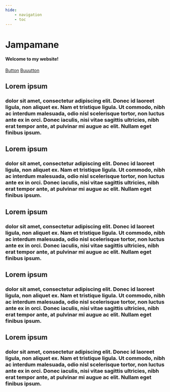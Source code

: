 ```yaml
---
hide:
    - navigation
    - toc
---
```

<style>
.md-main .md-grid, .md-main .md-content__inner {
    margin: 0px;
    margin-top: -5px;
    margin-bottom: 50px;
    padding: 0;
    width: 100%;
}

article.md-content__inner.md-typeset {
    width: 100vw;
    padding-right: 25%;
}

html {
    scroll-behavior: smooth;
}

</style>

<div class="homepage-hero" id="homepage-hero">
    <h1>Jampamane</h1>
    <h4>Welcome to my website!</h4>
    <div class="homepage-buttons">
        <a href="" class="md-button md-button--primary">Button</a>
        <a href="#start" class="md-button">Buuutton</a>
    </div>
</div>

<div class="homepage-features" id="start">
    <h2>Lorem ipsum</h2>
    <h3>dolor sit amet, consectetur adipiscing elit. Donec id laoreet ligula, non aliquet ex. Nam et tristique ligula. Ut commodo, nibh ac interdum malesuada, odio nisl scelerisque tortor, non luctus ante ex in orci. Donec iaculis, nisi vitae sagittis ultricies, nibh erat tempor ante, at pulvinar mi augue ac elit. Nullam eget finibus ipsum.</h3>
</div>

<div class="homepage-features2">
    <h2>Lorem ipsum</h2>
    <h3>dolor sit amet, consectetur adipiscing elit. Donec id laoreet ligula, non aliquet ex. Nam et tristique ligula. Ut commodo, nibh ac interdum malesuada, odio nisl scelerisque tortor, non luctus ante ex in orci. Donec iaculis, nisi vitae sagittis ultricies, nibh erat tempor ante, at pulvinar mi augue ac elit. Nullam eget finibus ipsum.</h3>
</div>

<div class="homepage-features">
    <h2>Lorem ipsum</h2>
    <h3>dolor sit amet, consectetur adipiscing elit. Donec id laoreet ligula, non aliquet ex. Nam et tristique ligula. Ut commodo, nibh ac interdum malesuada, odio nisl scelerisque tortor, non luctus ante ex in orci. Donec iaculis, nisi vitae sagittis ultricies, nibh erat tempor ante, at pulvinar mi augue ac elit. Nullam eget finibus ipsum.</h3>
</div>

<div class="homepage-features2">
    <h2>Lorem ipsum</h2>
    <h3>dolor sit amet, consectetur adipiscing elit. Donec id laoreet ligula, non aliquet ex. Nam et tristique ligula. Ut commodo, nibh ac interdum malesuada, odio nisl scelerisque tortor, non luctus ante ex in orci. Donec iaculis, nisi vitae sagittis ultricies, nibh erat tempor ante, at pulvinar mi augue ac elit. Nullam eget finibus ipsum.</h3>
</div>

<div class="homepage-features">
    <h2>Lorem ipsum</h2>
    <h3>dolor sit amet, consectetur adipiscing elit. Donec id laoreet ligula, non aliquet ex. Nam et tristique ligula. Ut commodo, nibh ac interdum malesuada, odio nisl scelerisque tortor, non luctus ante ex in orci. Donec iaculis, nisi vitae sagittis ultricies, nibh erat tempor ante, at pulvinar mi augue ac elit. Nullam eget finibus ipsum.</h3>
</div>